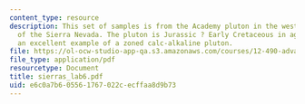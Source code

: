 ```yaml
---
content_type: resource
description: This set of samples is from the Academy pluton in the western foothills
  of the Sierra Nevada. The pluton is Jurassic ? Early Cretaceous in age and represents
  an excellent example of a zoned calc-alkaline pluton.
file: https://ol-ocw-studio-app-qa.s3.amazonaws.com/courses/12-490-advanced-igneous-petrology-fall-2005/e6c0a7b605561767022cecffaa8d9b73_sierras_lab6.pdf
file_type: application/pdf
resourcetype: Document
title: sierras_lab6.pdf
uid: e6c0a7b6-0556-1767-022c-ecffaa8d9b73
---
```


